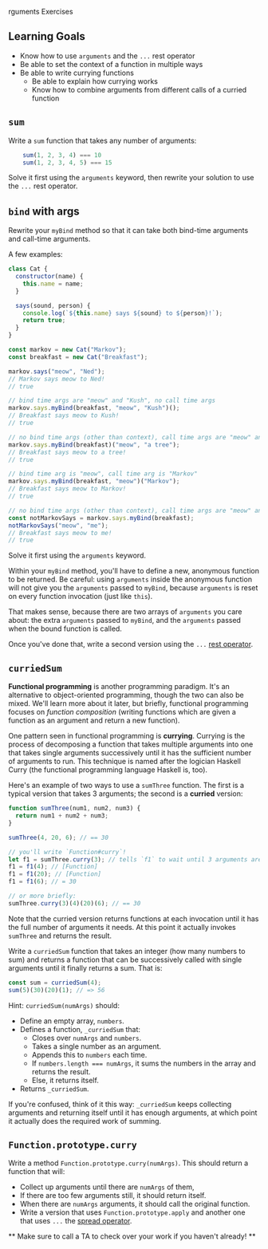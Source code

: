 rguments Exercises

## Learning Goals

+ Know how to use `arguments` and the `...` rest operator
+ Be able to set the context of a function in multiple ways
+ Be able to write currying functions
  + Be able to explain how currying works
  + Know how to combine arguments from different calls of a curried function

## `sum`

Write a `sum` function that takes any number of arguments:

```js
    sum(1, 2, 3, 4) === 10
    sum(1, 2, 3, 4, 5) === 15
```

Solve it first using the `arguments` keyword, then rewrite your solution to use the `...` rest operator.

## `bind` with args

Rewrite your `myBind` method so that it can take both bind-time arguments and call-time arguments.

A few examples:
```javascript
class Cat {
  constructor(name) {
    this.name = name;
  }

  says(sound, person) {
    console.log(`${this.name} says ${sound} to ${person}!`);
    return true;
  }
}

const markov = new Cat("Markov");
const breakfast = new Cat("Breakfast");

markov.says("meow", "Ned");
// Markov says meow to Ned!
// true

// bind time args are "meow" and "Kush", no call time args
markov.says.myBind(breakfast, "meow", "Kush")();
// Breakfast says meow to Kush!
// true

// no bind time args (other than context), call time args are "meow" and "me"
markov.says.myBind(breakfast)("meow", "a tree");
// Breakfast says meow to a tree!
// true

// bind time arg is "meow", call time arg is "Markov"
markov.says.myBind(breakfast, "meow")("Markov");
// Breakfast says meow to Markov!
// true

// no bind time args (other than context), call time args are "meow" and "me"
const notMarkovSays = markov.says.myBind(breakfast);
notMarkovSays("meow", "me");
// Breakfast says meow to me!
// true

```

Solve it first using the `arguments` keyword.

Within your `myBind` method, you'll have to define a new, anonymous
function to be returned. Be careful: using `arguments` inside the
anonymous function will not give you the `arguments` passed to
`myBind`, because `arguments` is reset on every function invocation
(just like `this`).

That makes sense, because there are two arrays of `arguments` you care
about: the extra `arguments` passed to `myBind`, and the `arguments`
passed when the bound function is called.

Once you've done that, write a second version using the `...` [rest operator][rest-op].

[rest-op]: ../../readings/arguments.md#rest-parameters-es6

## `curriedSum`

**Functional programming** is another programming paradigm. It's an
alternative to object-oriented programming, though the two can
also be mixed. We'll learn more about it later, but briefly,
functional programming focuses on *function composition* (writing functions
which are given a function as an argument and return a new function).

One pattern seen in functional programming is **currying**. Currying
is the process of decomposing a function that takes multiple arguments
into one that takes single arguments successively until it has the
sufficient number of arguments to run. This technique is named after
the logician Haskell Curry (the functional programming language
Haskell is, too).

Here's an example of two ways to use a `sumThree` function. The first
is a typical version that takes 3 arguments; the second is a
**curried** version:

```javascript
function sumThree(num1, num2, num3) {
  return num1 + num2 + num3;
}

sumThree(4, 20, 6); // == 30

// you'll write `Function#curry`!
let f1 = sumThree.curry(3); // tells `f1` to wait until 3 arguments are given before running `sumThree`
f1 = f1(4); // [Function]
f1 = f1(20); // [Function]
f1 = f1(6); // = 30

// or more briefly:
sumThree.curry(3)(4)(20)(6); // == 30
```

Note that the curried version returns functions at each invocation until it
has the full number of arguments it needs. At this point it actually
invokes `sumThree` and returns the result.

Write a `curriedSum` function that takes an integer (how many numbers to sum) and returns a function that can be successively called with single arguments until it finally returns a sum. That is:

```javascript
const sum = curriedSum(4);
sum(5)(30)(20)(1); // => 56
```

Hint: `curriedSum(numArgs)` should:

* Define an empty array, `numbers`.
* Defines a function, `_curriedSum` that:
    * Closes over `numArgs` and `numbers`.
    * Takes a single number as an argument.
    * Appends this to `numbers` each time.
    * If `numbers.length === numArgs`, it sums the numbers in the array
      and returns the result.
    * Else, it returns itself.
* Returns `_curriedSum`.

If you're confused, think of it this way: `_curriedSum` keeps collecting arguments and returning itself until it has enough arguments, at which point it actually does the required work of summing.

## `Function.prototype.curry`

Write a method `Function.prototype.curry(numArgs)`. This should return a function that will:

* Collect up arguments until there are `numArgs` of them,
* If there are too few arguments still, it should return itself.
* When there are `numArgs` arguments, it should call the original function.
* Write a version that uses `Function.prototype.apply` and another one that uses `...` the [spread operator][spread-op].

** Make sure to call a TA to check over your work if you haven't already! **

[spread-op]:../../readings/arguments.md#spread-syntax-es6
